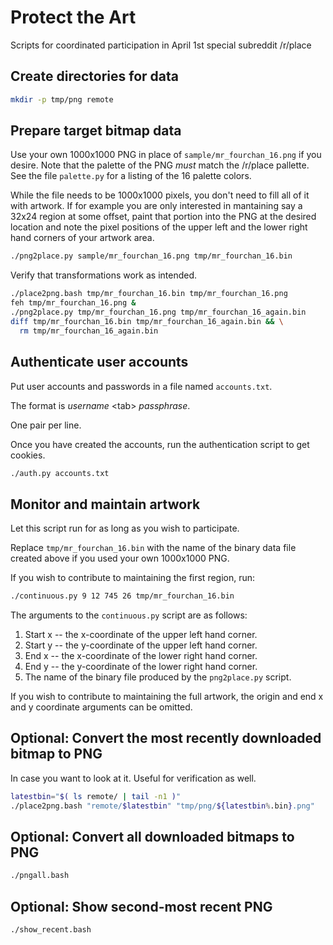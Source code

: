 # Protect the Art

Scripts for coordinated participation in April 1st special subreddit /r/place

## Create directories for data

```bash
mkdir -p tmp/png remote
```

## Prepare target bitmap data

Use your own 1000x1000 PNG in place of `sample/mr_fourchan_16.png` if you
desire.  Note that the palette of the PNG *must* match the /r/place pallette.
See the file `palette.py` for a listing of the 16 palette colors.

While the file needs to be 1000x1000 pixels, you don't need to fill all of
it with artwork. If for example you are only interested in mantaining say
a 32x24 region at some offset, paint that portion into the PNG at the
desired location and note the pixel positions of the upper left and the
lower right hand corners of your artwork area.

```bash
./png2place.py sample/mr_fourchan_16.png tmp/mr_fourchan_16.bin
```

Verify that transformations work as intended.

```bash
./place2png.bash tmp/mr_fourchan_16.bin tmp/mr_fourchan_16.png
feh tmp/mr_fourchan_16.png &
./png2place.py tmp/mr_fourchan_16.png tmp/mr_fourchan_16_again.bin
diff tmp/mr_fourchan_16.bin tmp/mr_fourchan_16_again.bin && \
  rm tmp/mr_fourchan_16_again.bin
```

## Authenticate user accounts

Put user accounts and passwords in a file named `accounts.txt`.

The format is *username* &lt;tab&gt; *passphrase*.

One pair per line.

Once you have created the accounts, run
the authentication script to get cookies.

```bash
./auth.py accounts.txt
```

## Monitor and maintain artwork

Let this script run for as long as you wish to participate.

Replace `tmp/mr_fourchan_16.bin` with the name of the
binary data file created above if you used your own 1000x1000 PNG.

If you wish to contribute to maintaining the first region, run:

```bash
./continuous.py 9 12 745 26 tmp/mr_fourchan_16.bin
```

The arguments to the `continuous.py` script are as follows:

1. Start x -- the x-coordinate of the upper left hand corner.
2. Start y -- the y-coordinate of the upper left hand corner.
3. End x -- the x-coordinate of the lower right hand corner.
4. End y -- the y-coordinate of the lower right hand corner.
5. The name of the binary file produced by the `png2place.py` script.

If you wish to contribute to maintaining the full artwork,
the origin and end x and y coordinate arguments can be omitted.

## Optional: Convert the most recently downloaded bitmap to PNG

In case you want to look at it. Useful for verification as well.

```bash
latestbin="$( ls remote/ | tail -n1 )"
./place2png.bash "remote/$latestbin" "tmp/png/${latestbin%.bin}.png"
```

## Optional: Convert all downloaded bitmaps to PNG

```bash
./pngall.bash
```

## Optional: Show second-most recent PNG

```bash
./show_recent.bash
```
